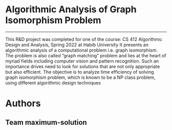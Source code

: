 
# Algorithmic Analysis of Graph Isomorphism Problem

-----

This R&D project was completed for one of the course: CS 412 Algorithms: Design and Analysis, Spring 2022 at Habib University
It presents an algorithmic analysis of a computational problem i.e. graph isomorphism. The problem is also called ”graph matching” problem and lies at the heart of myriad fields including computer vision and pattern recognition. Such an importance drives need to look for solutions that are not only appropriate but also efficient. The objective is to analyze time efficiency of solving graph isomorphism problem, which is known to be a NP class problem, using different algorithmic design techniques


# Authors
Team maximum-solution
-----
